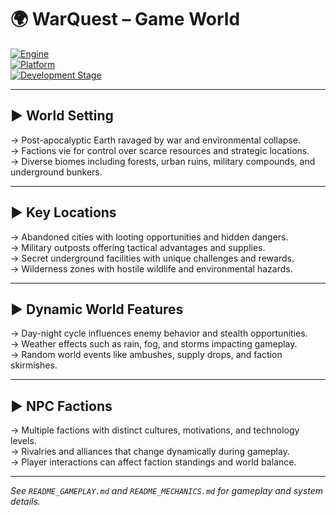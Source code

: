 # 🌍 WarQuest – Game World

[![Engine](https://img.shields.io/badge/Engine-Unity_2022.3LTS-blue?style=flat&logo=unity)]()  
[![Platform](https://img.shields.io/badge/Platform-PC%20%7C%20Windows-green.svg?style=flat)]()  
[![Development Stage](https://img.shields.io/badge/Status-In%20Development-orange?style=flat)]()

---

## ▶️ World Setting

→ Post-apocalyptic Earth ravaged by war and environmental collapse.  
→ Factions vie for control over scarce resources and strategic locations.  
→ Diverse biomes including forests, urban ruins, military compounds, and underground bunkers.

---

## ▶️ Key Locations

→ Abandoned cities with looting opportunities and hidden dangers.  
→ Military outposts offering tactical advantages and supplies.  
→ Secret underground facilities with unique challenges and rewards.  
→ Wilderness zones with hostile wildlife and environmental hazards.

---

## ▶️ Dynamic World Features

→ Day-night cycle influences enemy behavior and stealth opportunities.  
→ Weather effects such as rain, fog, and storms impacting gameplay.  
→ Random world events like ambushes, supply drops, and faction skirmishes.

---

## ▶️ NPC Factions

→ Multiple factions with distinct cultures, motivations, and technology levels.  
→ Rivalries and alliances that change dynamically during gameplay.  
→ Player interactions can affect faction standings and world balance.

---

*See `README_GAMEPLAY.md` and `README_MECHANICS.md` for gameplay and system details.*
